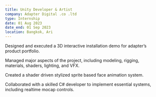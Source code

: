 ```yaml
---
title: Unity Developer & Artist
company: Adapter Digital .co .ltd
type: Internship
date: 01 Aug 2023
date_end: 01 Sep 2023
location: Bangkok, Ari
---
```

Designed and executed a 3D interactive installation demo for adapter’s product portfolio.  

Managed major aspects of the project, including modeling, rigging, materials, shaders, lighting, and VFX.  

Created a shader driven stylized sprite based face animation system.

Collaborated with a skilled C# developer to implement essential systems, including realtime mocap controls.